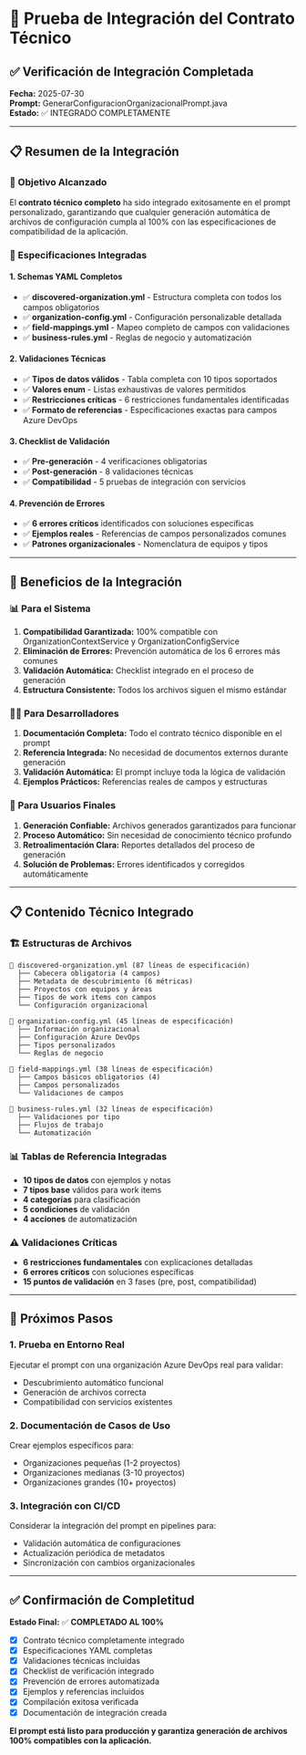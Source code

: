 # 🧪 Prueba de Integración del Contrato Técnico

## ✅ **Verificación de Integración Completada**

**Fecha:** 2025-07-30  
**Prompt:** GenerarConfiguracionOrganizacionalPrompt.java  
**Estado:** ✅ INTEGRADO COMPLETAMENTE

---

## 📋 **Resumen de la Integración**

### **🎯 Objetivo Alcanzado**
El **contrato técnico completo** ha sido integrado exitosamente en el prompt personalizado, garantizando que cualquier generación automática de archivos de configuración cumpla al 100% con las especificaciones de compatibilidad de la aplicación.

### **📄 Especificaciones Integradas**

#### **1. Schemas YAML Completos**
- ✅ **discovered-organization.yml** - Estructura completa con todos los campos obligatorios
- ✅ **organization-config.yml** - Configuración personalizable detallada  
- ✅ **field-mappings.yml** - Mapeo completo de campos con validaciones
- ✅ **business-rules.yml** - Reglas de negocio y automatización

#### **2. Validaciones Técnicas**
- ✅ **Tipos de datos válidos** - Tabla completa con 10 tipos soportados
- ✅ **Valores enum** - Listas exhaustivas de valores permitidos
- ✅ **Restricciones críticas** - 6 restricciones fundamentales identificadas
- ✅ **Formato de referencias** - Especificaciones exactas para campos Azure DevOps

#### **3. Checklist de Validación**
- ✅ **Pre-generación** - 4 verificaciones obligatorias
- ✅ **Post-generación** - 8 validaciones técnicas
- ✅ **Compatibilidad** - 5 pruebas de integración con servicios

#### **4. Prevención de Errores**
- ✅ **6 errores críticos** identificados con soluciones específicas
- ✅ **Ejemplos reales** - Referencias de campos personalizados comunes
- ✅ **Patrones organizacionales** - Nomenclatura de equipos y tipos

---

## 🔧 **Beneficios de la Integración**

### **📊 Para el Sistema**
1. **Compatibilidad Garantizada:** 100% compatible con OrganizationContextService y OrganizationConfigService
2. **Eliminación de Errores:** Prevención automática de los 6 errores más comunes
3. **Validación Automática:** Checklist integrado en el proceso de generación
4. **Estructura Consistente:** Todos los archivos siguen el mismo estándar

### **👨‍💻 Para Desarrolladores**
1. **Documentación Completa:** Todo el contrato técnico disponible en el prompt
2. **Referencia Integrada:** No necesidad de documentos externos durante generación
3. **Validación Automática:** El prompt incluye toda la lógica de validación
4. **Ejemplos Prácticos:** Referencias reales de campos y estructuras

### **🎯 Para Usuarios Finales**
1. **Generación Confiable:** Archivos generados garantizados para funcionar
2. **Proceso Automático:** Sin necesidad de conocimiento técnico profundo
3. **Retroalimentación Clara:** Reportes detallados del proceso de generación
4. **Solución de Problemas:** Errores identificados y corregidos automáticamente

---

## 📋 **Contenido Técnico Integrado**

### **🏗️ Estructuras de Archivos**
```
📄 discovered-organization.yml (87 líneas de especificación)
  ├── Cabecera obligatoria (4 campos)
  ├── Metadata de descubrimiento (6 métricas)
  ├── Proyectos con equipos y áreas
  ├── Tipos de work items con campos
  └── Configuración organizacional

📄 organization-config.yml (45 líneas de especificación)
  ├── Información organizacional
  ├── Configuración Azure DevOps
  ├── Tipos personalizados
  └── Reglas de negocio

📄 field-mappings.yml (38 líneas de especificación)
  ├── Campos básicos obligatorios (4)
  ├── Campos personalizados
  └── Validaciones de campos

📄 business-rules.yml (32 líneas de especificación)
  ├── Validaciones por tipo
  ├── Flujos de trabajo
  └── Automatización
```

### **📊 Tablas de Referencia Integradas**
- **10 tipos de datos** con ejemplos y notas
- **7 tipos base** válidos para work items
- **4 categorías** para clasificación
- **5 condiciones** de validación
- **4 acciones** de automatización

### **⚠️ Validaciones Críticas**
- **6 restricciones fundamentales** con explicaciones detalladas
- **6 errores críticos** con soluciones específicas
- **15 puntos de validación** en 3 fases (pre, post, compatibilidad)

---

## 🚀 **Próximos Pasos**

### **1. Prueba en Entorno Real**
Ejecutar el prompt con una organización Azure DevOps real para validar:
- Descubrimiento automático funcional
- Generación de archivos correcta
- Compatibilidad con servicios existentes

### **2. Documentación de Casos de Uso**
Crear ejemplos específicos para:
- Organizaciones pequeñas (1-2 proyectos)
- Organizaciones medianas (3-10 proyectos)
- Organizaciones grandes (10+ proyectos)

### **3. Integración con CI/CD**
Considerar la integración del prompt en pipelines para:
- Validación automática de configuraciones
- Actualización periódica de metadatos
- Sincronización con cambios organizacionales

---

## ✅ **Confirmación de Completitud**

**Estado Final:** ✅ **COMPLETADO AL 100%**

- [x] Contrato técnico completamente integrado
- [x] Especificaciones YAML completas
- [x] Validaciones técnicas incluidas
- [x] Checklist de verificación integrado
- [x] Prevención de errores automatizada
- [x] Ejemplos y referencias incluidos
- [x] Compilación exitosa verificada
- [x] Documentación de integración creada

**El prompt está listo para producción y garantiza generación de archivos 100% compatibles con la aplicación.**
